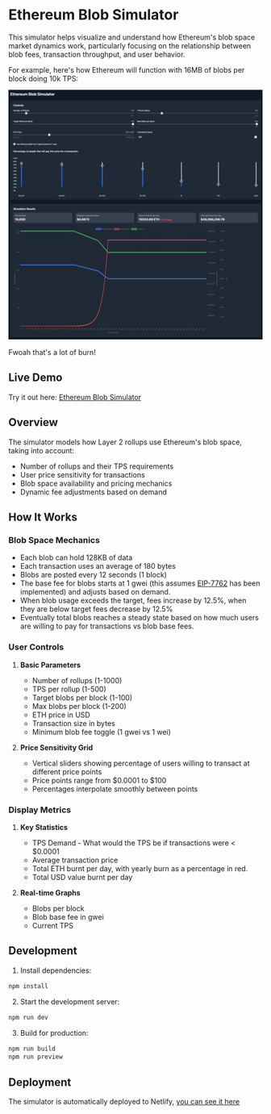 # Ethereum Blob Simulator

This simulator helps visualize and understand how Ethereum's blob space market dynamics work, particularly focusing on the relationship between blob fees, transaction throughput, and user behavior.

For example, here's how Ethereum will function with 16MB of blobs per block doing 10k TPS:

![](/16mb-10ktps.png)

Fwoah that's a lot of burn!

## Live Demo

Try it out here: [Ethereum Blob Simulator](https://ethereum-blob-simulator.netlify.app/)

## Overview

The simulator models how Layer 2 rollups use Ethereum's blob space, taking into account:

- Number of rollups and their TPS requirements
- User price sensitivity for transactions
- Blob space availability and pricing mechanics
- Dynamic fee adjustments based on demand


## How It Works

### Blob Space Mechanics
- Each blob can hold 128KB of data
- Each transaction uses an average of 180 bytes
- Blobs are posted every 12 seconds (1 block)
- The base fee for blobs starts at 1 gwei (this assumes [EIP-7762](https://ethereum-magicians.org/t/eip-7762-increase-min-base-fee-per-blob-gas/20949) has been implemented) and adjusts based on demand.
- When blob usage exceeds the target, fees increase by 12.5%, when they are below target fees decrease by 12.5%
- Eventually total blobs reaches a steady state based on how much users are willing to pay for transactions vs blob base fees. 

### User Controls

1. **Basic Parameters**
   - Number of rollups (1-1000)
   - TPS per rollup (1-500)
   - Target blobs per block (1-100)
   - Max blobs per block (1-200)
   - ETH price in USD
   - Transaction size in bytes
   - Minimum blob fee toggle (1 gwei vs 1 wei)

2. **Price Sensitivity Grid**
   - Vertical sliders showing percentage of users willing to transact at different price points
   - Price points range from $0.0001 to $100
   - Percentages interpolate smoothly between points

### Display Metrics

1. **Key Statistics**
   - TPS Demand - What would the TPS be if transactions were < $0.0001
   - Average transaction price
   - Total ETH burnt per day, with yearly burn as a percentage in red. 
   - Total USD value burnt per day

2. **Real-time Graphs**
   - Blobs per block
   - Blob base fee in gwei
   - Current TPS


## Development

1. Install dependencies:

```bash
npm install
```

2. Start the development server:

```bash
npm run dev
```

3. Build for production:

```bash
npm run build
npm run preview
```

## Deployment

The simulator is automatically deployed to Netlify, [you can see it here]((https://ethereum-blob-simulator.netlify.app/))
